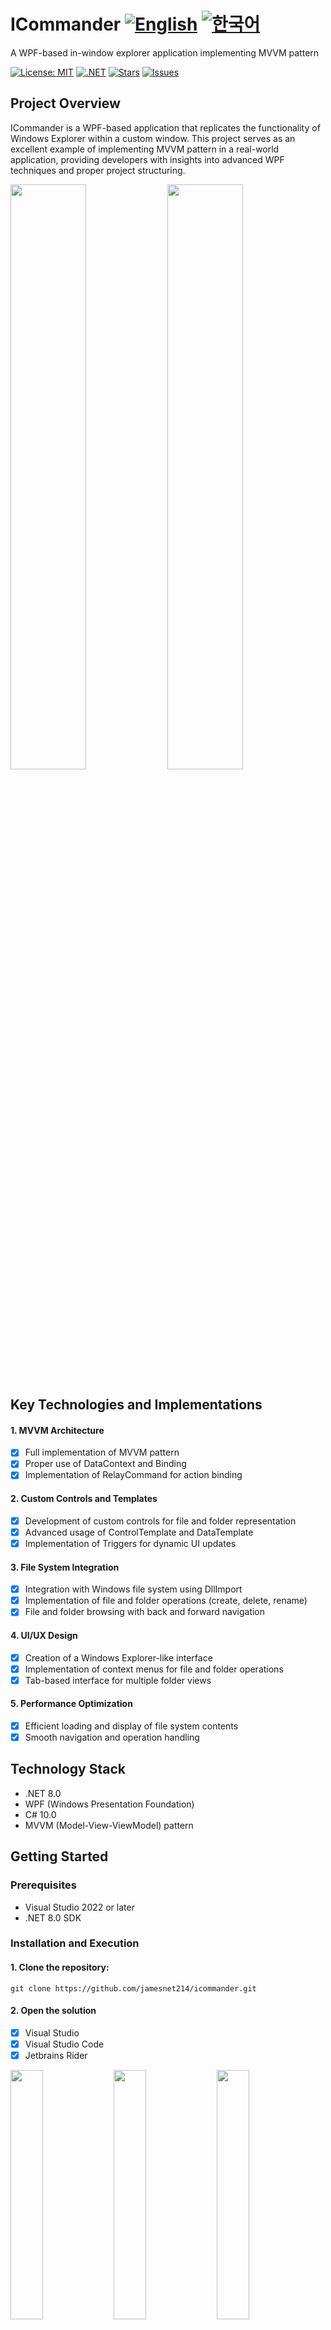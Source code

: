 # ICommander [![English](https://img.shields.io/badge/Language-English-blue.svg)](README.md) [![한국어](https://img.shields.io/badge/Language-한국어-red.svg)](README.ko.md)

A WPF-based in-window explorer application implementing MVVM pattern

[![License: MIT](https://img.shields.io/badge/License-MIT-yellow.svg)](https://opensource.org/licenses/MIT)
[![.NET](https://img.shields.io/badge/.NET-8.0-blue.svg)](https://dotnet.microsoft.com/download)
[![Stars](https://img.shields.io/github/stars/jamesnet214/icommander.svg)](https://github.com/jamesnet214/icommander/stargazers)
[![Issues](https://img.shields.io/github/issues/jamesnet214/icommander.svg)](https://github.com/jamesnet214/icommander/issues)

## Project Overview
ICommander is a WPF-based application that replicates the functionality of Windows Explorer within a custom window. This project serves as an excellent example of implementing MVVM pattern in a real-world application, providing developers with insights into advanced WPF techniques and proper project structuring.

<img src="https://github.com/user-attachments/assets/49d7f1eb-ea7c-4455-9ade-70fec6f2ab48" width="49%"/>
<img src="https://github.com/user-attachments/assets/3912439e-7288-4b16-8b0d-d30d2b4b3823" width="49%"/>

## Key Technologies and Implementations
#### 1. MVVM Architecture
- [x] Full implementation of MVVM pattern
- [x] Proper use of DataContext and Binding
- [x] Implementation of RelayCommand for action binding

#### 2. Custom Controls and Templates
- [x] Development of custom controls for file and folder representation
- [x] Advanced usage of ControlTemplate and DataTemplate
- [x] Implementation of Triggers for dynamic UI updates

#### 3. File System Integration
- [x] Integration with Windows file system using DllImport
- [x] Implementation of file and folder operations (create, delete, rename)
- [x] File and folder browsing with back and forward navigation

#### 4. UI/UX Design
- [x] Creation of a Windows Explorer-like interface
- [x] Implementation of context menus for file and folder operations
- [x] Tab-based interface for multiple folder views

#### 5. Performance Optimization
- [x] Efficient loading and display of file system contents
- [x] Smooth navigation and operation handling

## Technology Stack
- .NET 8.0
- WPF (Windows Presentation Foundation)
- C# 10.0
- MVVM (Model-View-ViewModel) pattern

## Getting Started
### Prerequisites
- Visual Studio 2022 or later
- .NET 8.0 SDK

### Installation and Execution
#### 1. Clone the repository:

```
git clone https://github.com/jamesnet214/icommander.git
```

#### 2. Open the solution
- [x] Visual Studio
- [x] Visual Studio Code
- [x] Jetbrains Rider

<img src="https://github.com/user-attachments/assets/af70f422-7057-4e77-a54d-042ee8358d2a" width="32%"/>
<img src="https://github.com/user-attachments/assets/e4feaa10-a107-4b58-8d13-1d8be620ec62" width="32%"/>
<img src="https://github.com/user-attachments/assets/5ff487f6-55e4-43e1-9abf-f8d419ee6943" width="32%"/>

#### 3. Build and Run
- [x] Windows 11 recommended

## Usage
1. Launch the ICommander application
2. Navigate through your file system using the explorer-like interface
3. Use context menus for file and folder operations
4. Utilize the command prompt feature for advanced operations

## Project Structure
The project is organized into five main folders:
- **Based**: Contains core classes for file operations, window modules, and MVVM basics
- **Core**: Defines basic controls and file converters
- **Implements**: Includes layouts and resources
- **Presentation**: Contains the main window and view models
- **Client**: Entry point of the application

## Contributing
If you'd like to contribute to improving the project, please send a Pull Request. All forms of contribution are welcome!

## License
This project is distributed under the MIT license. For more details, please refer to the [LICENSE](https://github.com/jamesnet214/icommander/blob/main/LICENSE) file.

## Contact
- Website: https://jamesnet.dev
- Email: james@jamesnet.dev, vickyqu115@hotmail.com

Explore advanced WPF techniques and MVVM implementation with ICommander!
